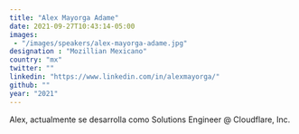 ```yaml
---
title: "Alex Mayorga Adame"
date: 2021-09-27T10:43:14-05:00
images:
 - "/images/speakers/alex-mayorga-adame.jpg"
designation : "Mozillian Mexicano"
country: "mx"
twitter: ""
linkedin: "https://www.linkedin.com/in/alexmayorga/"
github: ""
year: "2021"
---
```


Alex, actualmente se desarrolla como Solutions Engineer @ Cloudflare, Inc.